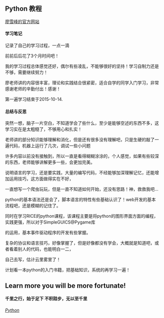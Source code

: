 ## Python 教程
[廖雪峰的官方网站](http://www.liaoxuefeng.com/wiki/0014316089557264a6b348958f449949df42a6d3a2e542c000)

#### 学习笔记

记录了自己的学习过程，一点一滴

前前后后花了3个月时间吧！

我的学习过程总体感觉还好，偶尔有些凌乱，不能够很好的坚持！学习自制力还是不够，需要继续努力！

廖老师讲的内容很丰富，理论和实践结合很紧密，适合自学的同学入门学习，非常感谢老师的辛勤付出！感谢！

第一遍学习结束于2015-10-14.

#### 总结与反思
突然一想，脑子一片空白，不知道学会了些什么，至少是能够空述的东西不多，这学习实在是太粗糙了，不够用心和扎实！

老师讲的部分知识能够理解和消化，但是还有很多没有理解吧，只是生硬的敲了一遍代码，机器上运行了几次，调试一些小问题

许多内容以前没有接触到，所以一直是看得糊糊涂涂的，个人感觉，如果有些较深的东西，老师能够讲解更多一些，会更加完美。

说明语言的学习，还是要实践，大量的编写代码，不经能够加深理解记忆，还能增加运用技巧，这方面做得实在不好，

一直想写一个爬虫玩玩，但是一直不知道如何开始，还没有思路！神，救救我吧...

python的基本语法还是会了，脚本语言的特性有些基础认识了！web开发的基本流程吧，还是模糊的记住了。

同时在学习RICE的python课程，该课程主要是将python的图形界面方面的编程，实践更强，所以对于SimpleGUICS@Pygame库

的运用，基本事件驱动程序的开发有些掌握。

复杂的协议和语言技巧，好像掌握了，但是好像都没有学会，大概就是知道吧，或者看着别人的代码，也能明白一二，

自己去写，估计云里雾里了！

计划看一本python的入门书籍，把基础知识，系统的再学习一遍！



## Learn more you will be more fortunate!
#### 千里之行，始于足下 不积跬步，无以至千里
###### [Python](https://www.python.org/)